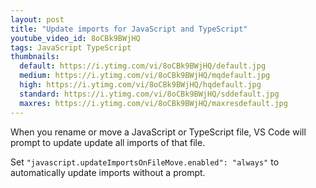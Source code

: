 ```yaml
---
layout: post
title: "Update imports for JavaScript and TypeScript"
youtube_video_id: 8oCBk9BWjHQ
tags: JavaScript TypeScript
thumbnails:
  default: https://i.ytimg.com/vi/8oCBk9BWjHQ/default.jpg
  medium: https://i.ytimg.com/vi/8oCBk9BWjHQ/mqdefault.jpg
  high: https://i.ytimg.com/vi/8oCBk9BWjHQ/hqdefault.jpg
  standard: https://i.ytimg.com/vi/8oCBk9BWjHQ/sddefault.jpg
  maxres: https://i.ytimg.com/vi/8oCBk9BWjHQ/maxresdefault.jpg
---
```


When you rename or move a JavaScript or TypeScript file, VS Code will prompt to update update all imports of that file.

Set `"javascript.updateImportsOnFileMove.enabled": "always"` to automatically update imports without a prompt.
